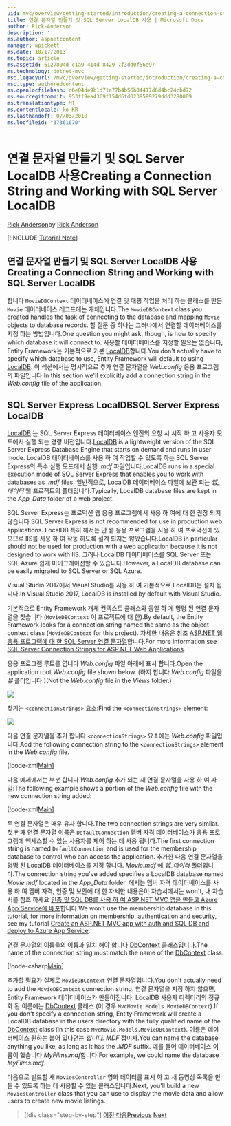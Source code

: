 ```yaml
---
uid: mvc/overview/getting-started/introduction/creating-a-connection-string
title: 연결 문자열 만들기 및 SQL Server LocalDB 사용 | Microsoft Docs
author: Rick-Anderson
description: ''
ms.author: aspnetcontent
manager: wpickett
ms.date: 10/17/2013
ms.topic: article
ms.assetid: 6127804d-c1a9-414d-8429-7f3dd0f56e97
ms.technology: dotnet-mvc
msc.legacyurl: /mvc/overview/getting-started/introduction/creating-a-connection-string
msc.type: authoredcontent
ms.openlocfilehash: d6e04de9b1d71a77b4b56b04417d6d4bc24cbd72
ms.sourcegitcommit: 953ff9ea4369f154d6fd0239599279ddd3280009
ms.translationtype: MT
ms.contentlocale: ko-KR
ms.lasthandoff: 07/03/2018
ms.locfileid: "37361670"
---
```

<a name="creating-a-connection-string-and-working-with-sql-server-localdb"></a><span data-ttu-id="58559-102">연결 문자열 만들기 및 SQL Server LocalDB 사용</span><span class="sxs-lookup"><span data-stu-id="58559-102">Creating a Connection String and Working with SQL Server LocalDB</span></span>
====================
<span data-ttu-id="58559-103">[Rick Anderson](https://github.com/Rick-Anderson)</span><span class="sxs-lookup"><span data-stu-id="58559-103">by [Rick Anderson](https://github.com/Rick-Anderson)</span></span>

[!INCLUDE [Tutorial Note](sample/code-location.md)]

## <a name="creating-a-connection-string-and-working-with-sql-server-localdb"></a><span data-ttu-id="58559-104">연결 문자열 만들기 및 SQL Server LocalDB 사용</span><span class="sxs-lookup"><span data-stu-id="58559-104">Creating a Connection String and Working with SQL Server LocalDB</span></span>

<span data-ttu-id="58559-105">합니다 `MovieDBContext` 데이터베이스에 연결 및 매핑 작업을 처리 하는 클래스를 만든 `Movie` 데이터베이스 레코드에는 개체입니다.</span><span class="sxs-lookup"><span data-stu-id="58559-105">The `MovieDBContext` class you created handles the task of connecting to the database and mapping `Movie` objects to database records.</span></span> <span data-ttu-id="58559-106">할 질문 중 하나는 그러나에서 연결할 데이터베이스를 지정 하는 방법입니다.</span><span class="sxs-lookup"><span data-stu-id="58559-106">One question you might ask, though, is how to specify which database it will connect to.</span></span> <span data-ttu-id="58559-107">사용할 데이터베이스를 지정할 필요는 없습니다, Entity Framework는 기본적으로 기본 [LocalDB](https://docs.microsoft.com/sql/database-engine/configure-windows/sql-server-2016-express-localdb)합니다.</span><span class="sxs-lookup"><span data-stu-id="58559-107">You don't actually have to specify which database to use, Entity Framework will default to using [LocalDB](https://docs.microsoft.com/sql/database-engine/configure-windows/sql-server-2016-express-localdb).</span></span> <span data-ttu-id="58559-108">이 섹션에서는 명시적으로 추가 연결 문자열을 *Web.config* 응용 프로그램의 파일입니다.</span><span class="sxs-lookup"><span data-stu-id="58559-108">In this section we'll explicitly add a connection string in the *Web.config* file of the application.</span></span>

## <a name="sql-server-express-localdb"></a><span data-ttu-id="58559-109">SQL Server Express LocalDB</span><span class="sxs-lookup"><span data-stu-id="58559-109">SQL Server Express LocalDB</span></span>

<span data-ttu-id="58559-110">[LocalDB](https://docs.microsoft.com/sql/database-engine/configure-windows/sql-server-2016-express-localdb) 는 SQL Server Express 데이터베이스 엔진의 요청 시 시작 하 고 사용자 모드에서 실행 되는 경량 버전입니다.</span><span class="sxs-lookup"><span data-stu-id="58559-110">[LocalDB](https://docs.microsoft.com/sql/database-engine/configure-windows/sql-server-2016-express-localdb) is a lightweight version of the SQL Server Express Database Engine that starts on demand and runs in user mode.</span></span> <span data-ttu-id="58559-111">LocalDB 데이터베이스를 사용 하 여 작업할 수 있도록 하는 SQL Server Express의 특수 실행 모드에서 실행 *.mdf* 파일입니다.</span><span class="sxs-lookup"><span data-stu-id="58559-111">LocalDB runs in a special execution mode of SQL Server Express that enables you to work with databases as *.mdf* files.</span></span> <span data-ttu-id="58559-112">일반적으로, LocalDB 데이터베이스 파일에 보관 되는 *앱\_데이터* 웹 프로젝트의 폴더입니다.</span><span class="sxs-lookup"><span data-stu-id="58559-112">Typically, LocalDB database files are kept in the *App\_Data* folder of a web project.</span></span>

<span data-ttu-id="58559-113">SQL Server Express는 프로덕션 웹 응용 프로그램에서 사용 하 여에 대 한 권장 되지 않습니다.</span><span class="sxs-lookup"><span data-stu-id="58559-113">SQL Server Express is not recommended for use in production web applications.</span></span> <span data-ttu-id="58559-114">LocalDB 특히 해서는 안 웹 응용 프로그램을 사용 하 여 프로덕션에 있으므로 IIS를 사용 하 여 작동 하도록 설계 되지는 않았습니다.</span><span class="sxs-lookup"><span data-stu-id="58559-114">LocalDB in particular should not be used for production with a web application because it is not designed to work with IIS.</span></span> <span data-ttu-id="58559-115">그러나 LocalDB 데이터베이스를 SQL Server 또는 SQL Azure 쉽게 마이그레이션할 수 있습니다.</span><span class="sxs-lookup"><span data-stu-id="58559-115">However, a LocalDB database can be easily migrated to SQL Server or SQL Azure.</span></span>

<span data-ttu-id="58559-116">Visual Studio 2017에서 Visual Studio를 사용 하 여 기본적으로 LocalDB는 설치 됩니다.</span><span class="sxs-lookup"><span data-stu-id="58559-116">In Visual Studio 2017, LocalDB is installed by default with Visual Studio.</span></span>

<span data-ttu-id="58559-117">기본적으로 Entity Framework 개체 컨텍스트 클래스와 동일 하 게 명명 된 연결 문자열을 찾습니다 (`MovieDBContext` 이 프로젝트에 대 한).</span><span class="sxs-lookup"><span data-stu-id="58559-117">By default, the Entity Framework looks for a connection string named the same as the object context class (`MovieDBContext` for this project).</span></span> <span data-ttu-id="58559-118">자세한 내용은 참조 [ASP.NET 웹 응용 프로그램에 대 한 SQL Server 연결 문자열](https://msdn.microsoft.com/library/jj653752.aspx)합니다.</span><span class="sxs-lookup"><span data-stu-id="58559-118">For more information see [SQL Server Connection Strings for ASP.NET Web Applications](https://msdn.microsoft.com/library/jj653752.aspx).</span></span>

<span data-ttu-id="58559-119">응용 프로그램 루트를 엽니다 *Web.config* 파일 아래에 표시 합니다.</span><span class="sxs-lookup"><span data-stu-id="58559-119">Open the application root *Web.config* file shown below.</span></span> <span data-ttu-id="58559-120">(하지 합니다 *Web.config* 파일을 *뷰* 폴더입니다.)</span><span class="sxs-lookup"><span data-stu-id="58559-120">(Not the *Web.config* file in the *Views* folder.)</span></span>

![](creating-a-connection-string/_static/image1.png)

<span data-ttu-id="58559-121">찾기는 `<connectionStrings>` 요소:</span><span class="sxs-lookup"><span data-stu-id="58559-121">Find the `<connectionStrings>` element:</span></span>

![](creating-a-connection-string/_static/image2.png)

<span data-ttu-id="58559-122">다음 연결 문자열을 추가 합니다 `<connectionStrings>` 요소에는 *Web.config* 파일입니다.</span><span class="sxs-lookup"><span data-stu-id="58559-122">Add the following connection string to the `<connectionStrings>` element in the *Web.config* file.</span></span>

[!code-xml[Main](creating-a-connection-string/samples/sample1.xml)]

<span data-ttu-id="58559-123">다음 예제에서는 부분 합니다 *Web.config* 추가 되는 새 연결 문자열을 사용 하 여 파일:</span><span class="sxs-lookup"><span data-stu-id="58559-123">The following example shows a portion of the *Web.config* file with the new connection string added:</span></span>

[!code-xml[Main](creating-a-connection-string/samples/sample2.xml)]

<span data-ttu-id="58559-124">두 연결 문자열은 매우 유사 합니다.</span><span class="sxs-lookup"><span data-stu-id="58559-124">The two connection strings are very similar.</span></span> <span data-ttu-id="58559-125">첫 번째 연결 문자열 이름은 `DefaultConnection` 멤버 자격 데이터베이스가 응용 프로그램에 액세스할 수 있는 사용자를 제어 하는 데 사용 됩니다.</span><span class="sxs-lookup"><span data-stu-id="58559-125">The first connection string is named `DefaultConnection` and is used for the membership database to control who can access the application.</span></span> <span data-ttu-id="58559-126">추가한 다음 연결 문자열을 명명 된 LocalDB 데이터베이스를 지정 합니다. *Movie.mdf* 에 *앱\_데이터* 폴더입니다.</span><span class="sxs-lookup"><span data-stu-id="58559-126">The connection string you've added specifies a LocalDB database named *Movie.mdf* located in the *App\_Data* folder.</span></span> <span data-ttu-id="58559-127">에서는 멤버 자격 데이터베이스를 사용 하 여 멤버 자격, 인증 및 보안에 대 한 자세한 내용은이 자습서에서는 won't, 내 자습서를 참조 하세요 [인증 및 SQL DB를 사용 하 여 ASP.NET MVC 앱을 만들고 Azure App Service에 배포](https://docs.microsoft.com/aspnet/core/security/authorization/secure-data)합니다.</span><span class="sxs-lookup"><span data-stu-id="58559-127">We won't use the membership database in this tutorial, for more information on membership, authentication and security, see my tutorial [Create an ASP.NET MVC app with auth and SQL DB and deploy to Azure App Service](https://docs.microsoft.com/aspnet/core/security/authorization/secure-data).</span></span>

<span data-ttu-id="58559-128">연결 문자열의 이름을의 이름과 일치 해야 합니다 [DbContext](https://msdn.microsoft.com/library/system.data.entity.dbcontext(v=vs.103).aspx) 클래스입니다.</span><span class="sxs-lookup"><span data-stu-id="58559-128">The name of the connection string must match the name of the [DbContext](https://msdn.microsoft.com/library/system.data.entity.dbcontext(v=vs.103).aspx) class.</span></span>

[!code-csharp[Main](creating-a-connection-string/samples/sample3.cs?highlight=15)]

<span data-ttu-id="58559-129">추가할 필요가 실제로 `MovieDBContext` 연결 문자열입니다.</span><span class="sxs-lookup"><span data-stu-id="58559-129">You don't actually need to add the `MovieDBContext` connection string.</span></span> <span data-ttu-id="58559-130">연결 문자열을 지정 하지 않으면, Entity Framework 데이터베이스가 만들어집니다. LocalDB 사용자 디렉터리의 정규화 된 이름에는 [DbContext](https://msdn.microsoft.com/library/system.data.entity.dbcontext(v=vs.103).aspx) 클래스 (이 경우 `MvcMovie.Models.MovieDBContext`).</span><span class="sxs-lookup"><span data-stu-id="58559-130">If you don't specify a connection string, Entity Framework will create a LocalDB database in the users directory with the fully qualified name of the [DbContext](https://msdn.microsoft.com/library/system.data.entity.dbcontext(v=vs.103).aspx) class (in this case `MvcMovie.Models.MovieDBContext`).</span></span> <span data-ttu-id="58559-131">이름은 데이터베이스 원하는 붙어 있다면는 *합니다. MDF* 접미사.</span><span class="sxs-lookup"><span data-stu-id="58559-131">You can name the database anything you like, as long as it has the *.MDF* suffix.</span></span> <span data-ttu-id="58559-132">예를 들어 데이터베이스 이름이 했습니다 *MyFilms.mdf*합니다.</span><span class="sxs-lookup"><span data-stu-id="58559-132">For example, we could name the database *MyFilms.mdf*.</span></span>

<span data-ttu-id="58559-133">다음으로 빌드할 새 `MoviesController` 영화 데이터를 표시 하 고 새 동영상 목록을 만들 수 있도록 하는 데 사용할 수 있는 클래스입니다.</span><span class="sxs-lookup"><span data-stu-id="58559-133">Next, you'll build a new `MoviesController` class that you can use to display the movie data and allow users to create new movie listings.</span></span>

> [!div class="step-by-step"]
> <span data-ttu-id="58559-134">[이전](adding-a-model.md)
> [다음](accessing-your-models-data-from-a-controller.md)</span><span class="sxs-lookup"><span data-stu-id="58559-134">[Previous](adding-a-model.md)
[Next](accessing-your-models-data-from-a-controller.md)</span></span>
